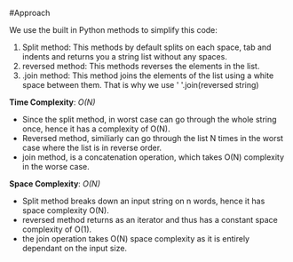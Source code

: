 #Approach

We use the built in Python methods to simplify this code:
1. Split method: This methods by default splits on each space, tab and indents and returns you a string list without any spaces.
2. reversed method: This methods reverses the elements in the list.
3. .join method: This method joins the elements of the list using a white space between them. That is why we use ' '.join(reversed string)

**Time Complexity**: _O(N)_
- Since the split method, in worst case can go through the whole string once, hence it has a complexity of O(N).
- Reversed method, similiarly can go through the list N times in the worst case where the list is in reverse order.
- join method, is a concatenation operation, which takes O(N) complexity in the worse case.

**Space Complexity**: _O(N)_
- Split method breaks down an input string on n words, hence it has space complexity O(N).
- reversed method returns as an iterator and thus has a constant space complexity of O(1).
- the join operation takes O(N) space complexity as it is entirely dependant on the input size.
